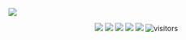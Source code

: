 ![](assets/Bottom_up.svg)

<p align="center">
    <a href="https://github.com/nafiulhaqueinan/nafiulhaqueinan"><img src="https://img.shields.io/badge/status-updating-brightgreen.svg"></a>
    <a href="https://github.com/python/cpython"><img src="https://img.shields.io/badge/Python-3.12-FF1493.svg"></a>
    <a href="https://github.com/nafiulhaqueinan/nafiulhaqueinan/graphs/contributors"><img src="https://img.shields.io/github/contributors/BEPb/BEPb?color=blue"></a>
    <a href="https://github.com/nafiulhaqueinan/nafiulhaqueinan/stargazers"><img src="https://img.shields.io/github/stars/nafiulhaqueinan/nafiulhaqueinan.svg?logo=github"></a>
    <a href="https://github.com/nafiulhaqueinan/nafiulhaqueinan/network/members"><img src="https://img.shields.io/github/forks/nafiulhaqueinan/nafiulhaqueinan.svg?color=blue&logo=github"></a>
    <img src="https://visitor-badge.laobi.icu/badge?page_id=nafiulhaqueinan" alt="visitors"/>   
</p>
